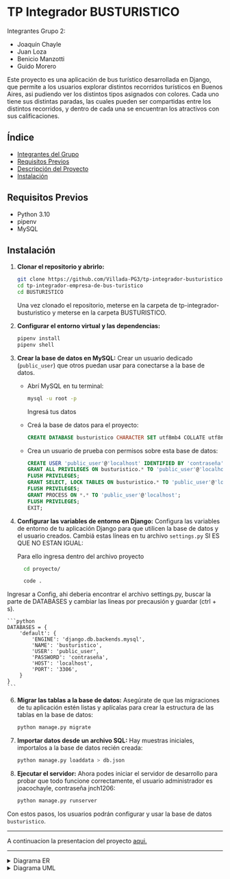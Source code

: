 # TP Integrador BUSTURISTICO
Integrantes Grupo 2:
- Joaquín Chayle
- Juan Loza
- Benicio Manzotti
- Guido Morero

Este proyecto es una aplicación de bus turístico desarrollada en Django, que permite a los usuarios explorar distintos recorridos turísticos en Buenos Aires, asi pudiendo ver los distintos tipos asignados con colores. Cada uno tiene sus distintas paradas, las cuales pueden ser compartidas entre los distintos recorridos, y dentro de cada una se encuentran los atractivos con sus calificaciones. 

## Índice

- [Integrantes del Grupo](#integrantes-del-grupo)
- [Requisitos Previos](#requisitos-previos)
- [Descripción del Proyecto](#descripción-del-proyecto)
- [Instalación](#instalación)


## Requisitos Previos

- Python 3.10
- pipenv
- MySQL


## Instalación

1. **Clonar el repositorio y abrirlo:**
    ```bash
    git clone https://github.com/Villada-PG3/tp-integrador-busturistico.git
    cd tp-integrador-empresa-de-bus-turistico
    cd BUSTURISTICO
    ```
    Una vez clonado el repositorio, meterse en la carpeta de tp-integrador-busturistico y meterse en la carpeta BUSTURISTICO.

2. **Configurar el entorno virtual y las dependencias:**
    ```bash
    pipenv install
    pipenv shell
    ```

3. **Crear la base de datos en MySQL:**
   Crear un usuario dedicado (`public_user`) que otros puedan usar para conectarse a la base de datos. 

    - Abrí MySQL en tu terminal:
      ```bash
      mysql -u root -p
      ```
      Ingresá tus datos

    - Creá la base de datos para el proyecto:
      ```sql
      CREATE DATABASE busturistico CHARACTER SET utf8mb4 COLLATE utf8mb4_unicode_ci;
      ```

    - Crea un usuario de prueba con permisos sobre esta base de datos:
      ```sql
      CREATE USER 'public_user'@'localhost' IDENTIFIED BY 'contraseña';
      GRANT ALL PRIVILEGES ON busturistico.* TO 'public_user'@'localhost';
      FLUSH PRIVILEGES;
      GRANT SELECT, LOCK TABLES ON busturistico.* TO 'public_user'@'localhost';
      FLUSH PRIVILEGES;
      GRANT PROCESS ON *.* TO 'public_user'@'localhost';
      FLUSH PRIVILEGES;
      EXIT;
      ```

4. **Configurar las variables de entorno en Django:**
   Configura las variables de entorno de tu aplicación Django para que utilicen la base de datos y el usuario creados. Cambiá estas líneas en tu archivo `settings.py` SI ES QUE NO ESTAN IGUAL:

   Para ello ingresa dentro del archivo proyecto
    ```bash
      cd proyecto/

      code .
    ```
Ingresar a  Config, ahi deberia encontrar el archivo settings.py, buscar la parte de DATABASES y cambiar las lineas por precausión y guardar (ctrl + s).
    

    ```python
    DATABASES = {
        'default': {
            'ENGINE': 'django.db.backends.mysql',
            'NAME': 'busturistico',
            'USER': 'public_user',
            'PASSWORD': 'contraseña',
            'HOST': 'localhost',
            'PORT': '3306',
        }
    }
    ```

6. **Migrar las tablas a la base de datos:**
   Asegúrate de que las migraciones de tu aplicación estén listas y aplícalas para crear la estructura de las tablas en la base de datos:

    ```bash
    python manage.py migrate
    ```

7. **Importar datos desde un archivo SQL:**
   Hay muestras iniciales, importalos a la base de datos recién creada:

    ```bash
    python manage.py loaddata > db.json
    ```

8. **Ejecutar el servidor:**
   Ahora podes iniciar el servidor de desarrollo para probar que todo funcione correctamente, el usuario administrador es joacochayle, contraseña jnch1206:

    ```bash
    python manage.py runserver
    ```

Con estos pasos, los usuarios podrán configurar y usar la base de datos `busturistico`.

---

A continuacion la presentacion del proyecto [aqui.](https://www.canva.com/design/DAGU3IV5P-M/LEJ5PI1A-aX7SgZvf09yeg/view?utm_content=DAGU3IV5P-M&utm_campaign=designshare&utm_medium=link&utm_source=editor)

---
<details>
<summary>Diagrama ER</summary>

```mermaid
erDiagram

  
    Viaje}|--||Recorrido : ejecutan

    Recorrido{
        varchar nombre
        varchar codigo_alfanumerico PK
        time hora_inicio
        time hora_fin
        time frecuencia
    }
    
    Recorrido||--|{Orden_parada : tienen
    

    Chofer||--|{Viaje : realiza

    Viaje{
        int id_viaje PK
        int legajo FK
        int num_unidad FK
        varchar codigo_alfanumerico FK
        int id_estadoV FK
        time horario_inicio_programado
        time horario_fin_programado
        date fecha_viaje
        datetime marca_inicio_viaje_real
        datetime marca_fin_viaje_real
    }

    Viaje}|--||Estado_viaje : tienen

    Estado_viaje{
        int id_estadoV PK
        varchar nombre
        varchar descripcion
    }
    

    Viaje}|--||Bus : se_le_asigna

    Chofer{
        int legajo PK
        varchar nombre
        varchar apellido
        
    }
    Bus{
        varchar patente 
        int num_unidad PK
        date fecha_compra
        int id_estadoB FK
    }

    Bus}|--||Estado_bus : tienen

    Estado_bus{
        int id_estadoB PK
        varchar nombre
        varchar descripcion
    }

    Parada}|--||Tipo_parada : tiene

    Tipo_parada{
        int id_tipo_parada PK
        varchar nombre_tipo_parada
        varchar descripcion
    }
    Parada{
        int id_parada PK
        int id_tipo_parada FK
        varchar nombre
        varchar direccion
        varchar descripcion
        longblob imagen
    }

    Parada||--|{atractivoXparada : tiene
    Parada||--|{Orden_parada : esta

    atractivoXparada{
        int id_atractivoXparada PK
        int id_atractivo FK
        int id_parada FK
    }
    
    atractivoXparada}|--||Atractivo : tienen

    Atractivo{
        int id_atractivo PK
        varchar nombre
        varchar descripcion
        float calificacion
    }

    Orden_parada{
        int id_ord_parada PK
        int id_parada FK
        int codigo_alfanumerico FK
        int asignacion_paradas
    }

```
</details>

<details>
<summary>Diagrama UML</summary>

```mermaid

classDiagram
    
    Viaje "1" --> "1" Recorrido : ejecuta
    
    class Recorrido {
        +varchar nombre
        +varchar codigo_alfanumerico
        +Time hora_inicio
        +Time hora_fin
        +Time frecuencia
        +iniciarRecorrido(): void
        +finalizarRecorrido(): void
        +ver_detalles(): void
        +mostrar_recorridos(): void
    }

    Recorrido "1" --> "0..*" Orden_parada : tiene

    Chofer "1" --> "1" Viaje : realiza
    
    class Viaje {
        +int id_viaje
        +int legajo
        +int num_unidad 
        +varchar codigo_alfanumerico 
        +int id_estadoV 
        +time horario_inicio_programado
        +time horario_fin_programado
        +date fecha_viaje
        +datetime marca_inicio_viaje_real
        +datetime marca_fin_viaje_real
        +iniciarViaje(): void
        +finalizarViaje(): void
        +generarTicket(): varchar
        +ver_detalles(): void
    }

    Viaje "1" --> "1" EstadoViaje : tienen
    
    class EstadoViaje {
        +int id_estadoV
        +varchar nombre
        +varchar descripcion
        +mostrar_estadoV(): void
        ++cambiar_estadoV(): void
        +get()
        +set()
    }
    
    Viaje "1" --> "1" Bus : se_asigna
    
    class Chofer {
        +int legajo
        +varchar nombre
        +varchar apellido
        +realizarViaje(Viaje): void
    }
    
    
    class Bus {
        +varchar patente
        +int num_unidad
        +date fecha_de_compra
        int id_estadoB
        +darDeAlta(): void
        +inhabilitar(): void
    }
    
    Bus "1" --> "1" EstadoBus : tienen
    
    class EstadoBus {
        +int id_estadoB
        +varchar nombre
        +varchar descripcion
        +mostrar_estadoB(): void
        +cambiar_estadoB()

    }
    
    
    Parada "1" --> "1" Tipo_parada : tiene

    
    class Tipo_parada {
        +int id_tipo_parada
        +varchar nombre_tipo_parada
        +varchar descripcion
        +mostrar_paradas_tipo(): void
    }

     class Parada {
        +int idParada
        +varchar nombre
        +varchar direccion
        +varchar descripcion
        +longblob imagen
        +mostrarInfo(): void
    }

    Parada "1" --> "0..*" Atractivoxparada : tiene
    Parada "1" --> "0..*" Orden_parada : esta
    
    
    class Atractivoxparada {
        +int id_Atractivoxparada
        +int id_atractivo
        +int id_parada
        +detalles_atractivo(): str
    }

    Atractivoxparada "1" --> "1" Atractivo : pertenece
  
    
    class Atractivo {
        +int id_atractivo
        +varchar nombre
        +varchar descripcion
        +float calificacion
        +mostrarInfo(): void
        +califcar(): void
    }
    
    
    class Orden_parada {
        +int id_orden_parada
        +int asignacion_paradas
        +int id_parada
        +int codigo_alfanumerico
        +mostrarParada(): void
    }


```
</details>
